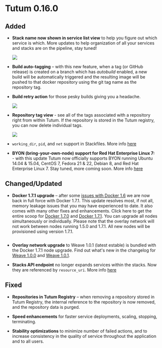 # Tutum 0.16.0

## Added 

- **Stack name now shown in service list view** to help you figure out which service is which. More updates to help organization of all your services and stacks are on the pipeline, stay tuned! 

  ![](http://s.tutum.co.s3.amazonaws.com/changelog/0.17.0/stackname_in_service_list.png)

- **Build auto-tagging** – with this new feature, when a tag (or GitHub release) is created on a branch which has *autobuild* enabled, a new build will be automatically triggered and the resulting image will be pushed to that docker repository using the git tag name as the repository tag.

- **Build retry action** for those pesky builds giving you a headache. 

  ![](http://s.tutum.co.s3.amazonaws.com/changelog/0.17.0/build_retry.png)

- **Repository tag view** - see all of the tags associated with a repository right from within Tutum. If the repository is stored in the Tutum registry, you can now delete individual tags. 

  ![](http://s.tutum.co.s3.amazonaws.com/changelog/0.17.0/tag_list.png)

- `working_dir`, `pid`, and `net` support in Stackfiles. More info [here](https://tutum.freshdesk.com/support/solutions/articles/5000583471)

- **BYON (bring-your-own-node) support for Red Hat Enterprise Linux 7:** - with this update Tutum now officially supports BYON running Ubuntu 14.04 & 15.04, CentOS 7, Fedora 21 & 22, Debian 8, and Red Hat Enterprise Linux 7. Stay tuned, more coming soon. More info [here](https://github.com/tutumcloud/tutum-agent)


## Changed/Updated

- **Docker 1.7.1 upgrade** – after some [issues with Docker 1.6](http://blog.tutum.co/2015/07/28/docker-engine-in-tutum-a-tale-of-three-versions/) we are now back in full force with Docker 1.7.1. This update resolves most, if not all, memory leakage issues that you may have experienced to date. It also comes with many other fixes and enhancements. Click here to get the entire scoop for [Docker 1.7.0](https://github.com/docker/docker/blob/master/CHANGELOG.md#170-2015-06-16) and [Docker 1.7.1](https://github.com/docker/docker/blob/master/CHANGELOG.md#171-2015-07-14). You can upgrade all nodes simultaneously or individually. Please note that the overlay network will not work between nodes running 1.5.0 and 1.7.1. All new nodes will be provisioned using version 1.7.1.

  ![]()

- **Overlay network upgrade** to Weave 1.0.1 (latest estable) is bundled with the Docker 1.7.1 node upgrade. Find out what's new in the changelog for [Weave 1.0.0](https://github.com/weaveworks/weave/releases/tag/v1.0.0) and [Weave 1.0.1](https://github.com/weaveworks/weave/releases/tag/v1.0.1).

- **Stacks API endpoint** no longer expands services within the stacks. Now they are referenced by `resource_uri`. More info [here](https://docs.tutum.co/v2/api/?http#stacks)

## Fixed

- **Repositories in Tutum Registry** – when removing a repository stored in Tutum Registry, the internal reference to the repository is now removed, and the repository data is purged.

- **Speed enhancements** for faster service deployments, scaling, stopping, terminating. 

- **Stability optimizations** to minimize number of failed actions, and to increase consistency in the quality of service throughout the application and to all users. 